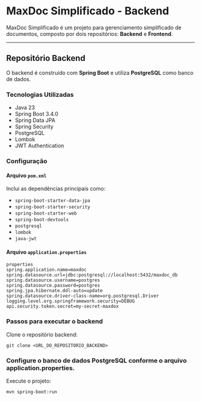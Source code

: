 # MaxDoc Simplificado - Backend

MaxDoc Simplificado é um projeto para gerenciamento simplificado de documentos, composto por dois repositórios: **Backend** e **Frontend**.

---

## Repositório Backend

O backend é construído com **Spring Boot** e utiliza **PostgreSQL** como banco de dados.

### Tecnologias Utilizadas
- Java 23
- Spring Boot 3.4.0
- Spring Data JPA
- Spring Security
- PostgreSQL
- Lombok
- JWT Authentication

### Configuração

#### Arquivo `pom.xml`
Inclui as dependências principais como:
- `spring-boot-starter-data-jpa`
- `spring-boot-starter-security`
- `spring-boot-starter-web`
- `spring-boot-devtools`
- `postgresql`
- `lombok`
- `java-jwt`


#### Arquivo `application.properties`
    properties
    spring.application.name=maxdoc
    spring.datasource.url=jdbc:postgresql://localhost:5432/maxdoc_db
    spring.datasource.username=postgres
    spring.datasource.password=postgres
    spring.jpa.hibernate.ddl-auto=update
    spring.datasource.driver-class-name=org.postgresql.Driver
    logging.level.org.springframework.security=DEBUG
    api.security.token.secret=my-secret-maxdox

### Passos para executar o backend

Clone o repositório backend:

    git clone <URL_DO_REPOSITORIO_BACKEND>

### Configure o banco de dados PostgreSQL conforme o arquivo application.properties.
Execute o projeto:

    mvn spring-boot:run

